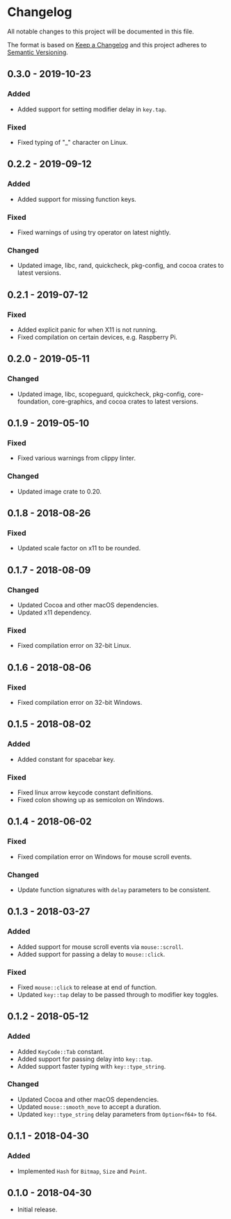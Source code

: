 # Changelog

All notable changes to this project will be documented in this file.

The format is based on [Keep a Changelog](http://keepachangelog.com/en/1.0.0/)
and this project adheres to [Semantic Versioning](https://semver.org/spec/v2.0.0.html).

## 0.3.0 - 2019-10-23

### Added
- Added support for setting modifier delay in `key.tap`.

### Fixed
- Fixed typing of "_" character on Linux.

## 0.2.2 - 2019-09-12

### Added
- Added support for missing function keys.

### Fixed
- Fixed warnings of using try operator on latest nightly.

### Changed
- Updated image, libc, rand, quickcheck, pkg-config, and cocoa crates to latest
  versions.

## 0.2.1 - 2019-07-12

### Fixed
- Added explicit panic for when X11 is not running.
- Fixed compilation on certain devices, e.g. Raspberry Pi.

## 0.2.0 - 2019-05-11

### Changed
- Updated image, libc, scopeguard, quickcheck, pkg-config, core-foundation,
  core-graphics, and cocoa crates to latest versions.

## 0.1.9 - 2019-05-10

### Fixed
- Fixed various warnings from clippy linter.

### Changed
- Updated image crate to 0.20.

## 0.1.8 - 2018-08-26

### Fixed
- Updated scale factor on x11 to be rounded.

## 0.1.7 - 2018-08-09

### Changed
- Updated Cocoa and other macOS dependencies.
- Updated x11 dependency.

### Fixed
- Fixed compilation error on 32-bit Linux.

## 0.1.6 - 2018-08-06

### Fixed
- Fixed compilation error on 32-bit Windows.

## 0.1.5 - 2018-08-02

### Added
- Added constant for spacebar key.

### Fixed
- Fixed linux arrow keycode constant definitions.
- Fixed colon showing up as semicolon on Windows.

## 0.1.4 - 2018-06-02

### Fixed
- Fixed compilation error on Windows for mouse scroll events.

### Changed
- Update function signatures with `delay` parameters to be consistent.

## 0.1.3 - 2018-03-27

### Added
- Added support for mouse scroll events via `mouse::scroll`.
- Added support for passing a delay to `mouse::click`.

### Fixed
- Fixed `mouse::click` to release at end of function.
- Updated `key::tap` delay to be passed through to modifier key toggles.

## 0.1.2 - 2018-05-12

### Added
- Added `KeyCode::Tab` constant.
- Added support for passing delay into `key::tap`.
- Added support faster typing with `key::type_string`.

### Changed
- Updated Cocoa and other macOS dependencies.
- Updated `mouse::smooth_move` to accept a duration.
- Updated `key::type_string` delay parameters from `Option<f64>` to `f64`.

## 0.1.1 - 2018-04-30

### Added
- Implemented `Hash` for `Bitmap`, `Size` and `Point`.

## 0.1.0 - 2018-04-30
- Initial release.

